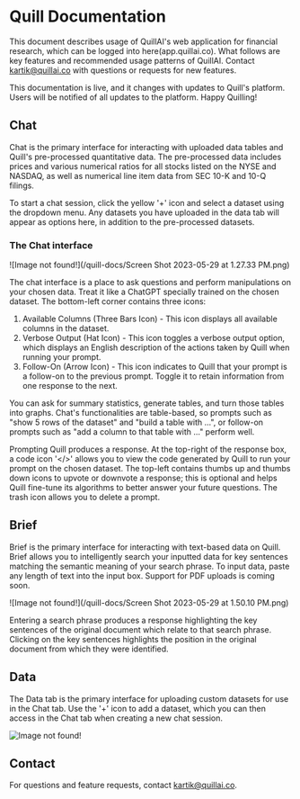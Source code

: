 # Quill Documentation
This document describes usage of QuillAI's web application for financial research, which can be logged into here(app.quillai.co).
What follows are key features and recommended usage patterns of QuillAI. Contact kartik@quillai.co with questions or requests for new features. 

This documentation is live, and it changes with updates to Quill's platform. Users will be notified of all updates to the platform. Happy Quilling!

## Chat
Chat is the primary interface for interacting with uploaded data tables and Quill's pre-processed quantitative data. The pre-processed data includes prices and various numerical ratios for all stocks listed on the NYSE and NASDAQ, as well as numerical line item data from SEC 10-K and 10-Q filings. 

To start a chat session, click the yellow '+' icon and select a dataset using the dropdown menu. Any datasets you have uploaded in the data tab will appear as options here, in addition to the pre-processed datasets. 

### The Chat interface
![Image not found!](/quill-docs/Screen Shot 2023-05-29 at 1.27.33 PM.png)

The chat interface is a place to ask questions and perform manipulations on your chosen data. Treat it like a ChatGPT specially trained on the chosen dataset. The bottom-left corner contains three icons: 
1. Available Columns (Three Bars Icon) - This icon displays all available columns in the dataset.
2. Verbose Output (Hat Icon) - This icon toggles a verbose output option, which displays an English description of the actions taken by Quill when running your prompt.
3. Follow-On (Arrow Icon) - This icon indicates to Quill that your prompt is a follow-on to the previous prompt. Toggle it to retain information from one response to the next.

You can ask for summary statistics, generate tables, and turn those tables into graphs. Chat's functionalities are table-based, so prompts such as "show 5 rows of the dataset" and "build a table with ...", or follow-on prompts such as "add a column to that table with ..." perform well.

Prompting Quill produces a response. At the top-right of the response box, a code icon '</>' allows you to view the code generated by Quill to run your prompt on the chosen dataset. The top-left contains thumbs up and thumbs down icons to upvote or downvote a response; this is optional and helps Quill fine-tune its algorithms to better answer your future questions. The trash icon allows you to delete a prompt.

## Brief
Brief is the primary interface for interacting with text-based data on Quill. Brief allows you to intelligently search your inputted data for key sentences matching the semantic meaning of your search phrase. To input data, paste any length of text into the input box. Support for PDF uploads is coming soon.

![Image not found!](/quill-docs/Screen Shot 2023-05-29 at 1.50.10 PM.png)

Entering a search phrase produces a response highlighting the key sentences of the original document which relate to that search phrase. Clicking on the key sentences highlights the position in the original document from which they were identified.

## Data
The Data tab is the primary interface for uploading custom datasets for use in the Chat tab. Use the '+' icon to add a dataset, which you can then access in the Chat tab when creating a new chat session.

![Image not found!](/quill-docs/)

## Contact
For questions and feature requests, contact kartik@quillai.co.


